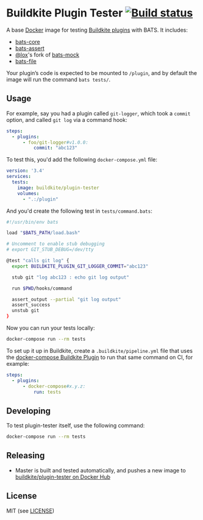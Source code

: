 # Buildkite Plugin Tester [![Build status](https://badge.buildkite.com/f6ce96d897af406221809efe925c0808cc49cdcf5b91771ce0.svg?branch=master)](https://buildkite.com/buildkite/plugin-tester)

A base [Docker](https://www.docker.com/) image for testing [Buildkite plugins](https://buildkite.com/docs/agent/v3/plugins) with BATS. It includes:

* [bats-core](https://github.com/bats-core/bats-core)
* [bats-assert](https://github.com/ztombol/bats-assert)
* [@lox](https://github.com/lox)'s fork of [bats-mock](https://github.com/lox/bats-mock)
* [bats-file](https://github.com/bats-core/bats-file)

Your plugin’s code is expected to be mounted to `/plugin`, and by default the image will run the command `bats tests/`.

## Usage

For example, say you had a plugin called `git-logger`, which took a `commit` option, and called `git log` via a command hook:

```yml
steps:
  - plugins:
      - foo/git-logger#v1.0.0:
          commit: "abc123"
```

To test this, you'd add the following `docker-compose.yml` file:

```yml
version: '3.4'
services:
  tests:
    image: buildkite/plugin-tester
    volumes:
      - ".:/plugin"
```

And you'd create the following test in `tests/command.bats`:

```bash
#!/usr/bin/env bats

load "$BATS_PATH/load.bash"

# Uncomment to enable stub debugging
# export GIT_STUB_DEBUG=/dev/tty

@test "calls git log" {
  export BUILDKITE_PLUGIN_GIT_LOGGER_COMMIT="abc123"

  stub git "log abc123 : echo git log output"

  run $PWD/hooks/command

  assert_output --partial "git log output"
  assert_success
  unstub git
}
```

Now you can run your tests locally:

```bash
docker-compose run --rm tests
```

To set up it up in Buildkite, create a `.buildkite/pipeline.yml` file that uses the [docker-compose Buildkite Plugin](https://github.com/buildkite-plugins/docker-compose-buildkite-plugin) to run that same command on CI, for example:

```yml
steps:
  - plugins:
      - docker-compose#x.y.z:
          run: tests
```

## Developing

To test plugin-tester itself, use the following command:

```bash
docker-compose run --rm tests
```

## Releasing

* Master is built and tested automatically, and pushes a new image to [buildkite/plugin-tester on Docker Hub](https://hub.docker.com/r/buildkite/plugin-tester)

## License

MIT (see [LICENSE](LICENSE))
